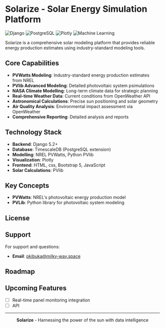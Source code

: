 # Solarize - Solar Energy Simulation Platform

![Django](https://img.shields.io/badge/Django-5.2.6-green)
![PostgreSQL](https://img.shields.io/badge/TimescaleDB-Supported-blue)
![Plotly](https://img.shields.io/badge/Plotly-Charts-orange)
![Machine Learning](https://img.shields.io/badge/ML-LightGBM-yellow)

Solarize is a comprehensive solar modeling platform that provides reliable energy production estimates using industry-standard modeling tools.

## Core Capabilities

- **PVWatts Modeling**: Industry-standard energy production estimates from NREL
- **PVlib Advanced Modeling**: Detailed photovoltaic system psimulations
- **NASA Climate Modelling**: Long-term climate data for strategic planning
- **Real-time Weather Data**: Current conditions from OpenWeather API
- **Astronomical Calculations**: Precise sun positioning and solar geometry
- **Air Quality Analysis**: Environmental impact assessment via OpenWeather
- **Comprehensive Reporting**: Detailed analysis and reports

## Technology Stack
- **Backend**: Django 5.2+
- **Database**: TimescaleDB (PostgreSQL extension)
- **Modelling**: NREL PVWatts, Python PVlib
- **Visualization**: Plotly
- **Frontend**: HTML, css, Bootstrap 5, JavaScript
- **Solar Calculations**: PVlib


## Key Concepts
- **PVWatts**: NREL's photovoltaic energy production model
- **PVLib**: Python library for photovoltaic system modeling

## License


## Support

For support and questions:
- **Email**: pkibuka@milky-way.space

## Roadmap

## Upcoming Features
- [ ] Real-time panel monitoring integration
- [ ] API

---

<div align="center">
  
**Solarize** - Harnessing the power of the sun with data intelligence

</div>
